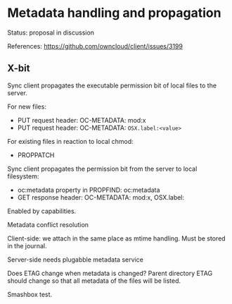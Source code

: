 Metadata handling and propagation
=================================

Status: proposal in discussion

References: https://github.com/owncloud/client/issues/3199

X-bit
-----

Sync client propagates the executable permission bit of local files to the server.

For new files:
 * PUT request header: OC-METADATA: mod:x
 * PUT request header: OC-METADATA: `OSX.label:<value>`

For existing files in reaction to local chmod:
 * PROPPATCH

Sync client propagates the permission bit from the server to local filesystem:

 * oc:metadata property in PROPFIND: oc:metadata
 * GET response header: OC-METADATA: mod:x, OSX.label:<value>



Enabled by capabilities.


Metadata conflict resolution

Client-side: we attach in the same place as mtime handling. Must be stored in the journal.

Server-side needs plugabble metadata service

Does ETAG change when metadata is changed? Parent directory ETAG should change so that all metadata of the files will be listed.

Smashbox test.




